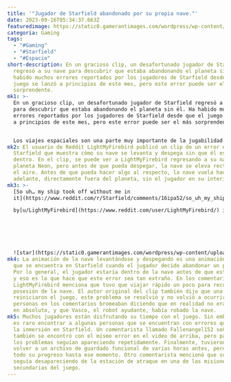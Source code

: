 ```yaml
---
title: '"Jugador de Starfield abandonado por su propia nave."'
date: 2023-09-16T05:34:37.663Z
featuredimage: https://static0.gamerantimages.com/wordpress/wp-content/uploads/2023/09/starfield-spaceship.jpg?q=50&fit=contain&w=1140&h=&dpr=1.5
categoria: Gaming
tags:
  - "#Gaming"
  - "#Starfield"
  - "#Espacio"
short-description: En un gracioso clip, un desafortunado jugador de Starfield
  regresó a su nave para descubrir que estaba abandonando el planeta sin él. Ha
  habido muchos errores reportados por los jugadores de Starfield desde que el
  juego se lanzó a principios de este mes, pero este error puede ser el más
  sorprendente.
mk1: >-
  En un gracioso clip, un desafortunado jugador de Starfield regresó a su nave
  para descubrir que estaba abandonando el planeta sin él. Ha habido muchos
  errores reportados por los jugadores de Starfield desde que el juego se lanzó
  a principios de este mes, pero este error puede ser el más sorprendente.


  Los viajes espaciales son una parte muy importante de la jugabilidad de Starfield, con las naves espaciales desempeñando un papel central. Los jugadores pueden tomarse el tiempo para construir el tipo de nave espacial que deseen en Starfield, desde pequeñas naves personales hasta grandes cargueros, e incluso naves capitales masivas. Los jugadores incluso pueden usar estas naves en combate mientras vuelan por el espacio. Normalmente, solo el jugador puede pilotar la nave hacia un nuevo destino, pero gracias a un extraño error, un jugador descubrió que su nave puede volar por sí sola.
mk2: El usuario de Reddit LightMyFirebird publicó un clip de un error en
  Starfield que muestra cómo su nave se levanta y despega sin que él esté
  dentro. En el clip, se puede ver a LightMyFirebird regresando a su nave en el
  planeta Neon, pero antes de que pueda despegar, la nave se eleva rectamente en
  el aire. Antes de que pueda hacer algo al respecto, la nave vuela hacia
  adelante, directamente fuera del planeta, sin el jugador en su interior.
mk3: >-
  [So uh… my ship took off without me in
  it](https://www.reddit.com/r/Starfield/comments/16ipa52/so_uh_my_ship_took_off_without_me_in_it/)\

  by[u/LightMyFirebird](https://www.reddit.com/user/LightMyFirebird/) in[Starfield](https://www.reddit.com/r/Starfield/)






  ![star](https://static0.gamerantimages.com/wordpress/wp-content/uploads/2023/09/starfield-spaceship.jpg?q=50&fit=contain&w=1140&h=&dpr=1.5 "star")
mk4: La animación de la nave levantándose y despegando es una animación común
  que se encuentra en Starfield cuando el jugador decide abandonar un planeta.
  Por lo general, el jugador estaría dentro de la nave antes de que esto suceda,
  y eso es lo que hace que este error sea tan extraño. En los comentarios,
  LightMyFirebird menciona que tuvo que viajar rápido un poco para recuperar la
  posesión de la nave. El autor original del clip también dijo que una vez que
  reiniciaron el juego, este problema se resolvió y no volvió a ocurrir. Muchas
  personas en los comentarios bromeaban diciendo que en realidad no era un error
  en absoluto, y que Vasco, el robot ayudante, había robado la nave.
mk5: Muchos jugadores están disfrutando su tiempo con el juego. Sin embargo, no
  es raro encontrar a algunas personas que se encuentran con errores que rompen
  la inmersión en Starfield. Un comentarista llamado Fallenangel152 señaló que
  también se encontró con el mismo error en el video de arriba, pero para ellos,
  los problemas seguían apareciendo repetidamente. Finalmente, tuvieron que
  volver a un archivo de guardado funcional de varias horas antes, perdiendo
  todo su progreso hasta ese momento. Otro comentarista mencionó que su nave
  seguía desapareciendo de la estación de atraque en una de las misiones
  secundarias del juego.
---
```

